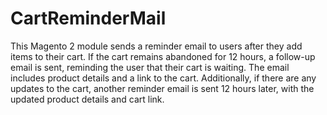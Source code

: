 # CartReminderMail
This Magento 2 module sends a reminder email to users after they add items to their cart. If the cart remains abandoned for 12 hours, a follow-up email is sent, reminding the user that their cart is waiting. The email includes product details and a link to the cart. Additionally, if there are any updates to the cart, another reminder email is sent 12 hours later, with the updated product details and cart link.
